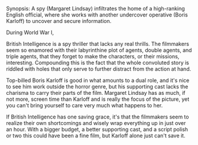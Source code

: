 Synopsis: A spy (Margaret Lindsay) infiltrates the home of a high-ranking English official, where she works with another undercover operative (Boris Karloff) to uncover and secure information.

During World War I, 


British Intelligence is a spy thriller that lacks any real thrills. The filmmakers seem so enamored with their labyrinthine plot of agents, double agents, and triple agents, that they forget to make the characters, or their missions, interesting. Compounding this is the fact that the whole convoluted story is riddled with holes that only serve to further distract from the action at hand.

Top-billed Boris Karloff is good in what amounts to a dual role, and it's nice to see him work outside the horror genre, but his supporting cast lacks the charisma to carry their parts of the film. Margaret Lindsay has as much, if not more, screen time than Karloff and is really the focus of the picture, yet you can't bring yourself to care very much what happens to her.

If British Intelligence has one saving grace, it's that the filmmakers seem to realize their own shortcomings and wisely wrap everything up in just over an hour. With a bigger budget, a better supporting cast, and a script polish or two this could have been a fine film, but Karloff alone just can't save it.
